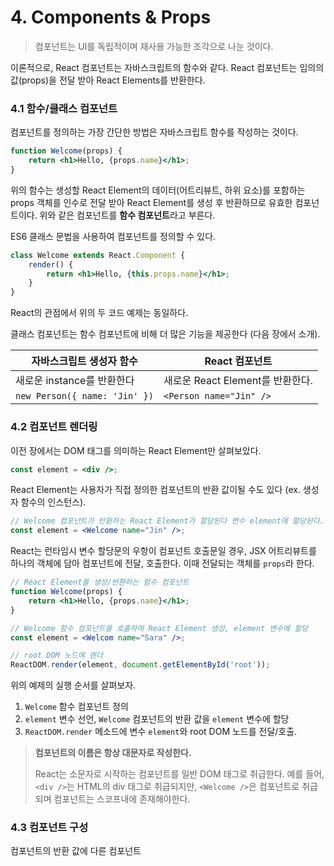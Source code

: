 # 4. Components & Props

> 컴포넌트는 UI를 독립적이며 재사용 가능한 조각으로 나눈 것이다.

이론적으로, React 컴포넌트는 자바스크립트의 함수와 같다. React 컴포넌트는 임의의 값(props)을 전달 받아 React Elements를 반환한다.



### 4.1 함수/클래스 컴포넌트

컴포넌트를 정의하는 가장 간단한 방법은 자바스크립트 함수를 작성하는 것이다.

```jsx
function Welcome(props) {
    return <h1>Hello, {props.name}</h1>;
}
```

위의 함수는 생성할 React Element의 데이터(어트리뷰트, 하위 요소)를 포함하는 props 객체를 인수로 전달 받아 React Element를 생성 후 반환하므로 유효한 컴포넌트이다. 위와 같은 컴포넌트를 **함수 컴포넌트**라고 부른다.

ES6 클래스 문법을 사용하여 컴포넌트를 정의할 수 있다.

```jsx
class Welcome extends React.Component {
    render() {
        return <h1>Hello, {this.props.name}</h1>;
    }
}
```

React의 관점에서 위의 두 코드 예제는 동일하다.

클래스 컴포넌트는 함수 컴포넌트에 비해 더 많은 기능을 제공한다 (다음 장에서 소개).

| 자바스크립트 생성자 함수      | React 컴포넌트                   |
| ----------------------------- | -------------------------------- |
| 새로운 instance를 반환한다    | 새로운 React Element를 반환한다. |
| `new Person({ name: 'Jin' })` | `<Person name="Jin" />`          |



### 4.2 컴포넌트 렌더링

이전 장에서는 DOM 태그를 의미하는 React Element만 살펴보았다.

```jsx
const element = <div />;
```



React Element는 사용자가 직접 정의한 컴포넌트의 반환 값이될 수도 있다 (ex. 생성자 함수의 인스턴스).

```jsx
// Welcome 컴포넌트가 반환하는 React Element가 할당된다 변수 element에 할당된다.
const element = <Welcome name="Jin" />;
```



React는 런타임시 변수 할당문의 우항이 컴포넌트 호출문일 경우, JSX 어트리뷰트를 하나의 객체에 담아 컴포넌트에 전달, 호출한다. 이때 전달되는 객체를 `props`라 한다. 

```jsx
// React Element를 생성/반환하는 함수 컴포넌트
function Welcome(props) {
    return <h1>Hello, {props.name}</h1>;
}

// Welcome 함수 컴포넌트를 호출하여 React Element 생성, element 변수에 할당
const element = <Welcom name="Sara" />;

// root DOM 노드에 렌더
ReactDOM.render(element, document.getElementById('root'));
```

위의 예제의 실행 순서를 살펴보자.

1. `Welcome` 함수 컴포넌트 정의
2. `element` 변수 선언, `Welcome` 컴포넌트의 반환 값을 `element` 변수에 할당
3. `ReactDOM.render` 메소드에 변수 `element`와 root DOM 노드를 전달/호출.

> **컴포넌트의 이름은 항상 대문자로 작성한다.**
>
> React는 소문자로 시작하는 컴포넌트를 일반 DOM 태그로 취급한다. 예를 들어, `<div />`는 HTML의 div 태그로 취급되지만, `<Welcome />`은 컴포넌트로 취급되며 컴포넌트는 스코프내에 존재해야한다.



### 4.3 컴포넌트 구성

컴포넌트의 반환 값에 다른 컴포넌트